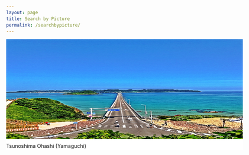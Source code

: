 ```yaml
---
layout: page
title: Search by Picture
permalink: /searchbypicture/
---
```


<style type="text/css">
#slideshow {
   position: relative;
   width:  640px; /* ボックスの横幅 */
   height: 300px; /* ボックスの高さ */
}

#slideshow p {
   position: absolute;
   top:  0;
   left: 0;
   z-index: 8;
   opacity: 0.0;
   margin: 0;
   background-color: white; /* ボックスの背景色(必須) */
   height: 300px; /* ボックスの高さ */
}

#slideshow p.active {
   z-index: 10;
   opacity: 1.0;
}

#slideshow p.last-active {
   z-index: 9;
}

#slideshow p img {
   width:  640px; /* 画像の横幅 */
   height: 270px; /* 画像の高さ */
   display: block;
   border: 0;
   margin-bottom: 10px; /* 画像下部の余白 */
}
</style>

<script src=""https://code.jquery.com/jquery-1.12.4.min.js" type="text/javascript"></script>
                   
<script type="text/javascript">
function slideSwitch() {
   var $active = $('#slideshow p.active');

   if ( $active.length == 0 ) $active = $('#slideshow p:last');

   var $next =  $active.next().length ? $active.next()
      : $('#slideshow p:first');

   $active.addClass('last-active');

   $next.css({opacity: 0.0})
      .addClass('active')
      .animate({opacity: 1.0}, 1000, function() {
         $active.removeClass('active last-active');
      });
}

$(function() {
   setInterval( "slideSwitch()", 5000 );
});
</script>

<div id="slideshow">
<p class="active">
        <a href="searchbyprefecture.markdown"><img src="8D0BE253-069E-48F3-B903-DE002E58BF93-min.jpeg" width="500" height="300" alt=""></a>
                Tsunoshima Ohashi (Yamaguchi)</p>
        <p><a href="searchbyprefecture.markdown"><img src="94330D2F-2703-47D2-BA21-89AE2FFF84D5-min.jpeg" width="500" height="300" alt=""></a>
                Istukuma Jinja (Hiroshima)</p>
        <p><a href="searchbyprefecture.markdown"><img src="A54B0539-92DD-4828-A5D3-2D3123BD897B-min.jpeg" width="500" height="300" alt=""></a>
                Kanmon Kaikyo (Yamaguchi/Fukuoka)</p>
        <p><a href="searchbyprefecture.markdown"><img src="CD2C95F7-AF6B-4474-9980-AAA17B422D3E-min.jpeg" width="500" height="300" alt=""></a>
                Motonosumi Inari Jinja (Yamaguchi)</p>
</div>
                                                                                  
